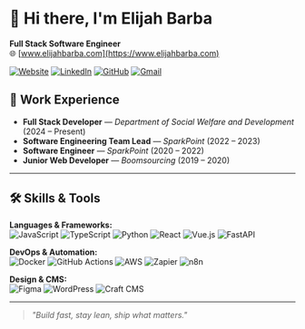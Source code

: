 # 👋 Hi there, I'm Elijah Barba

**Full Stack Software Engineer**  
🌐 [www.elijahbarba.com](https://www.elijahbarba.com)

[![Website](https://img.shields.io/badge/Portfolio-elijahbarba.com-blue?style=flat&logo=google-chrome)](https://www.elijahbarba.com)
[![LinkedIn](https://img.shields.io/badge/LinkedIn-ElijahBarba-0077B5?style=flat&logo=linkedin)](https://linkedin.com/in/elijah-barba)
[![GitHub](https://img.shields.io/github/followers/EJBarba?label=GitHub&style=flat&logo=github)](https://github.com/EJBarba)
[![Gmail](https://img.shields.io/badge/Gmail-bit.elijah.barba@gmail.com-D14836?style=flat&logo=gmail&logoColor=white)](mailto:bit.elijah.barba@gmail.com)


## 🧠 Work Experience

- **Full Stack Developer** — *Department of Social Welfare and Development* (2024 – Present)  
- **Software Engineering Team Lead** — *SparkPoint* (2022 – 2023)  
- **Software Engineer** — *SparkPoint* (2020 – 2022)  
- **Junior Web Developer** — *Boomsourcing* (2019 – 2020)

---

## 🛠️ Skills & Tools

**Languages & Frameworks:**  
![JavaScript](https://img.shields.io/badge/-JavaScript-F7DF1E?style=flat&logo=javascript&logoColor=black)
![TypeScript](https://img.shields.io/badge/-TypeScript-3178C6?style=flat&logo=typescript&logoColor=white)
![Python](https://img.shields.io/badge/-Python-3776AB?style=flat&logo=python&logoColor=white)
![React](https://img.shields.io/badge/-React-61DAFB?style=flat&logo=react&logoColor=black)
![Vue.js](https://img.shields.io/badge/-Vue.js-4FC08D?style=flat&logo=vue.js&logoColor=white)
![FastAPI](https://img.shields.io/badge/-FastAPI-009688?style=flat&logo=fastapi&logoColor=white)

**DevOps & Automation:**  
![Docker](https://img.shields.io/badge/-Docker-2496ED?style=flat&logo=docker&logoColor=white)
![GitHub Actions](https://img.shields.io/badge/-GitHub%20Actions-2088FF?style=flat&logo=github-actions&logoColor=white)
![AWS](https://img.shields.io/badge/-AWS-232F3E?style=flat&logo=amazon-aws)
![Zapier](https://img.shields.io/badge/-Zapier-FF4A00?style=flat&logo=zapier&logoColor=white)
![n8n](https://img.shields.io/badge/-n8n-FF6D70?style=flat&logo=n8n&logoColor=white)

**Design & CMS:**  
![Figma](https://img.shields.io/badge/-Figma-F24E1E?style=flat&logo=figma&logoColor=white)
![WordPress](https://img.shields.io/badge/-WordPress-21759B?style=flat&logo=wordpress&logoColor=white)
![Craft CMS](https://img.shields.io/badge/-Craft%20CMS-E5422B?style=flat&logo=craftcms&logoColor=white)

---

> *"Build fast, stay lean, ship what matters."*

